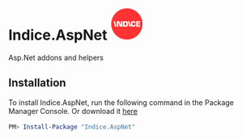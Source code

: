 # Indice.AspNet ![alt text](icon/icon-64.png "Indice logo")
Asp.Net addons and helpers

## Installation

To install Indice.AspNet, run the following command in the Package Manager Console. Or download it [here](https://www.nuget.org/packages/Indice.AspNet/)

```powershell
PM> Install-Package "Indice.AspNet"
```
